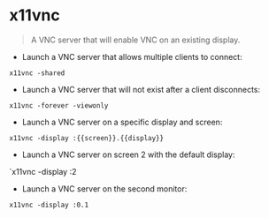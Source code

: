 # x11vnc

> A VNC server that will enable VNC on an existing display.

- Launch a VNC server that allows multiple clients to connect:

`x11vnc -shared`

- Launch a VNC server that will not exist after a client disconnects:

`x11vnc -forever -viewonly`

- Launch a VNC server on a specific display and screen:

`x11vnc -display :{{screen}}.{{display}}`

- Launch a VNC server on screen 2 with the default display:

`x11vnc -display :2

- Launch a VNC server on the second monitor:

`x11vnc -display :0.1`
